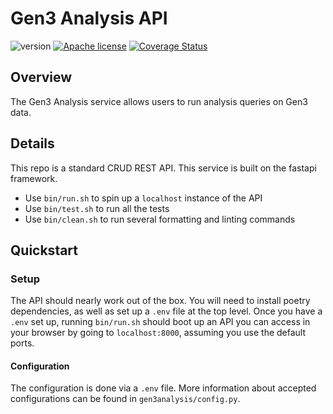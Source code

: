 # Gen3 Analysis API

![version](https://img.shields.io/github/release/uc-cdis/gen3-analysis.svg) [![Apache license](http://img.shields.io/badge/license-Apache-blue.svg?style=flat)](LICENSE) [![Coverage Status](https://coveralls.io/repos/github/uc-cdis/gen3-analysis/badge.svg?branch=master)](https://coveralls.io/github/uc-cdis/gen3-analysis?branch=master)

## Overview

The Gen3 Analysis service allows users to run analysis queries on Gen3 data.

## Details

This repo is a standard CRUD REST API. This service is
built on the fastapi framework.

- Use `bin/run.sh` to spin up a `localhost` instance of the API
- Use `bin/test.sh` to run all the tests
- Use `bin/clean.sh` to run several formatting and linting
  commands

## Quickstart

### Setup

The API should nearly work out of the box. You will need to install poetry dependencies, as well as set up a `.env` file at the top level. Once you have a `.env` set up, running `bin/run.sh` should boot up an API you can access in your browser by going to `localhost:8000`, assuming you use the default ports.

#### Configuration

The configuration is done via a `.env` file. More information about accepted configurations can be found in `gen3analysis/config.py`.
